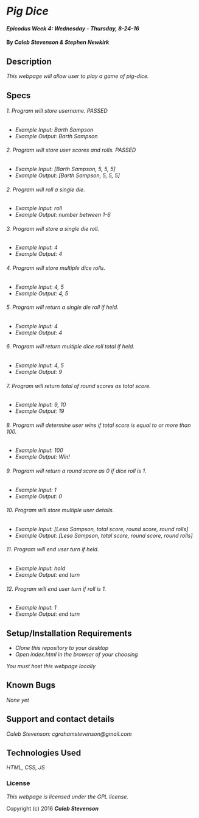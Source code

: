 # _Pig Dice_

#### _Epicodus Week 4: Wednesday - Thursday, 8-24-16_

#### By _**Caleb Stevenson &amp; Stephen Newkirk**_

## Description

_This webpage will allow user to play a game of pig-dice._

## Specs

###### 1. Program will store username. PASSED
* _Example Input: Barth Sampson_
* _Example Output: Barth Sampson_

###### 2. Program will store user scores and rolls. PASSED
* _Example Input: [Barth Sampson, 5, 5, 5]_
* _Example Output: [Barth Sampson, 5, 5, 5]_

###### 2. Program will roll a single die.
* _Example Input: roll_
* _Example Output: number between 1-6_

###### 3. Program will store a single die roll.
* _Example Input: 4_
* _Example Output: 4_

###### 4. Program will store multiple dice rolls.
* _Example Input: 4, 5_
* _Example Output: 4, 5_

###### 5. Program will return a single die roll if held.
* _Example Input: 4_
* _Example Output: 4_

###### 6. Program will return multiple dice roll total if held.
* _Example Input: 4, 5_
* _Example Output: 9_

###### 7. Program will return total of round scores as total score.
* _Example Input: 9, 10_
* _Example Output: 19_

###### 8. Program will determine user wins if total score is equal to or more than 100.
* _Example Input: 100_
* _Example Output: Win!_

###### 9. Program will return a round score as 0 if dice roll is 1.
* _Example Input: 1_
* _Example Output: 0_

###### 10. Program will store multiple user details.
* _Example Input: [Lesa Sampson, total score, round score, round rolls]_
* _Example Output: [Lesa Sampson, total score, round score, round rolls]_

###### 11. Program will end user turn if held.
* _Example Input: hold_
* _Example Output: end turn_

###### 12. Program will end user turn if roll is 1.
* _Example Input: 1_
* _Example Output: end turn_

## Setup/Installation Requirements

* _Clone this repository to your desktop_
* _Open index.html in the browser of your choosing_

_You must host this webpage locally_

## Known Bugs

_None yet_

## Support and contact details

_Caleb Stevenson: cgrahamstevenson@gmail.com_

## Technologies Used

_HTML,
CSS,
JS_

### License

*This webpage is licensed under the GPL license.*

Copyright (c) 2016 **_Caleb Stevenson_**
